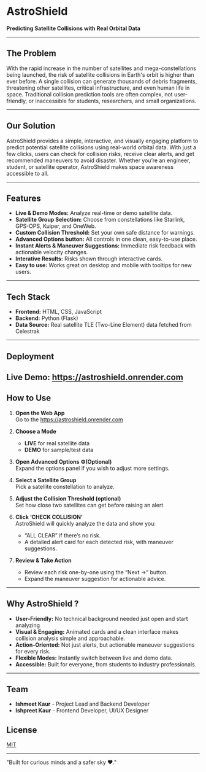 # AstroShield

**Predicting Satellite Collisions with Real Orbital Data**

---

## The Problem

With the rapid increase in the number of satellites and mega-constellations being launched, the risk of satellite collisions in Earth's orbit is higher than ever before. A single collision can generate thousands of debris fragments, threatening other satellites, critical infrastructure, and even human life in space. Traditional collision prediction tools are often complex, not user-friendly, or inaccessible for students, researchers, and small organizations.

---

## Our Solution

AstroShield provides a simple, interactive, and visually engaging platform to predict potential satellite collisions using real-world orbital data. With just a few clicks, users can check for collision risks, receive clear alerts, and get recommended maneuvers to avoid disaster. Whether you’re an engineer, student, or satellite operator, AstroShield makes space awareness accessible to all.

---

## Features

- **Live & Demo Modes:** Analyze real-time or demo satellite data.
- **Satellite Group Selection:** Choose from constellations like Starlink, GPS-OPS, Kuiper, and OneWeb.
- **Custom Collision Threshold:** Set your own safe distance for warnings.
- **Advanced Options button:** All controls in one clean, easy-to-use place.
- **Instant Alerts & Maneuver Suggestions:** Immediate risk feedback with actionable velocity changes.
- **Interative Results:** Risks shown through interactive cards.
- **Easy to use:** Works great on desktop and mobile with tooltips for new users.
---

## Tech Stack

- **Frontend:** HTML, CSS, JavaScript
- **Backend:** Python (Flask)
- **Data Source:** Real satellite TLE (Two-Line Element) data fetched from Celestrak 
---

## Deployment

**Live Demo:** https://astroshield.onrender.com
---

## How to Use

1. **Open the Web App**  
   Go to the https://astroshield.onrender.com
2. **Choose a Mode**  
   - **LIVE** for real satellite data
   - **DEMO** for sample/test data

3. **Open Advanced Options ⚙️(Optional)**  
   Expand the options panel if you wish to adjust more settings.

4. **Select a Satellite Group**  
   Pick a satellite constellation to analyze.

5. **Adjust the Collision Threshold (optional)**  
   Set how close two satellites can get before raising an alert

6. **Click ‘CHECK COLLISION’**  
   AstroShield will quickly analyze the data and show you:
   - “ALL CLEAR” if there’s no risk.
   - A detailed alert card for each detected risk, with maneuver suggestions.

7. **Review & Take Action**  
   - Review each risk one-by-one using the “Next →” button.
   - Expand the maneuver suggestion for actionable advice.

---

## Why AstroShield ?

- **User-Friendly:** No technical background needed just open and start analyzing
- **Visual & Engaging:** Animated cards and a clean interface makes collision analysis simple and approachable.
- **Action-Oriented:** Not just alerts, but actionable maneuver suggestions for every risk.
- **Flexible Modes:** Instantly switch between live and demo data.
- **Accessible:**  Built for everyone, from students to industry professionals.

---

## Team
- **Ishmeet Kaur** - Project Lead and Backend Developer
- **Ishpreet Kaur** - Frontend Developer, UI/UX Designer

##  License

[MIT](LICENSE)

---
"Built for curious minds and a safer sky ❤️." 